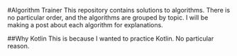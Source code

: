 #Algorithm Trainer
This repository contains solutions to algorithms.
There is no particular order, and the algorithms are grouped by topic.
I will be making a post about each algorithm for explanations.

##Why Kotlin
This is because I wanted to practice Kotlin. No particular reason.


